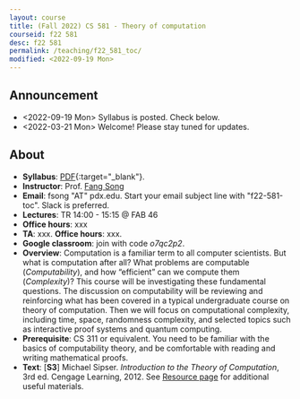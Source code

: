 ```yaml
---
layout: course
title: (Fall 2022) CS 581 - Theory of computation 
courseid: f22 581
desc: f22 581
permalink: /teaching/f22_581_toc/
modified: <2022-09-19 Mon>
---
```


## Announcement
*  <2022-09-19 Mon> Syllabus is posted. Check below.
*  <2022-03-21 Mon> Welcome! Please stay tuned for updates.

## About
*  **Syllabus**:
   [PDF]({{base}}/teaching/f22_581_toc/f22_581_toc_syllabus.pdf){:target="_blank"}.
*  **Instructor**: Prof. [Fang Song]({{base}}/) 
*  **Email**: fsong "AT" pdx.edu. Start your email subject line
   with "f22-581-toc". Slack is preferred. 
*  **Lectures**: TR 14:00 - 15:15 @ FAB 46
*  **Office hours**: xxx
*  **TA**: xxx. **Office hours**: xxx. 
*  **Google classroom**: join with code _o7qc2p2_. 
*  **Overview**: Computation is a familiar term to all computer
   scientists. But what is computation after all? What problems are
   computable (_Computability_), and how “efficient” can we compute
   them (_Complexity_)? This course will be investigating these
   fundamental questions. The discussion on computability will be
   reviewing and reinforcing what has been covered in a typical
   undergraduate course on theory of computation. Then we will focus
   on computational complexity, including time, space, randomness
   complexity, and selected topics such as interactive proof systems
   and quantum computing.
*  **Prerequisite**: CS 311 or equivalent. You need to be familiar
   with the basics of computability theory, and be comfortable with
   reading and writing mathematical proofs.
*  **Text**: [**S3**] Michael Sipser. _Introduction to the Theory of
   Computation_, 3rd ed. Cengage Learning, 2012. See [Resource
   page]({{base}}/teaching/f22_581_toc/resource/) for additional
   useful materials.


  

